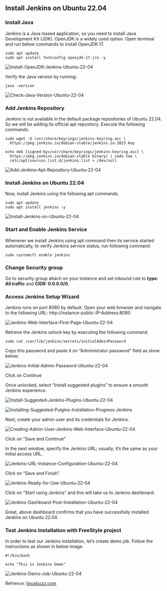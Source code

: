 
## Install Jenkins on Ubuntu 22.04

### Install Java
Jenkins is a Java-based application, so you need to install Java Development Kit (JDK). OpenJDK is a widely used option. Open terminal and run below commands to install OpenJDK 17.

	sudo apt update
	sudo apt install fontconfig openjdk-17-jre -y

![Install-OpenJDK-Jenkins-Ubuntu-22-04](https://www.linuxbuzz.com/wp-content/uploads/2023/11/Install-OpenJDK-Jenkins-Ubuntu-22-04.png)

Verify the Java version by running:

	java -version

![Check-Java-Version-Ubuntu-22-04](https://www.linuxbuzz.com/wp-content/uploads/2023/11/Check-Java-Version-Ubuntu-22-04.png)

### Add Jenkins Repository
Jenkins is not available in the default package repositories of Ubuntu 22.04. So we will be adding its official apt repository. Execute the following commands.

	sudo wget -O /usr/share/keyrings/jenkins-keyring.asc \
	  https://pkg.jenkins.io/debian-stable/jenkins.io-2023.key

	echo deb [signed-by=/usr/share/keyrings/jenkins-keyring.asc] \
	  https://pkg.jenkins.io/debian-stable binary/ | sudo tee \
	  /etc/apt/sources.list.d/jenkins.list > /dev/null

![Add-Jenkins-Apt-Repository-Ubuntu-22-04](https://www.linuxbuzz.com/wp-content/uploads/2023/11/Add-Jenkins-Apt-Repository-Ubuntu-22-04.png)

### Install Jenkins on Ubuntu 22.04
Now, install Jenkins using the following apt commands.
	
	sudo apt update
	sudo apt install jenkins -y

![Install-Jenkins-on-Ubuntu-22-04](https://www.linuxbuzz.com/wp-content/uploads/2023/11/Install-Jenkins-on-Ubuntu-22-04.png)

### Start and Enable Jenkins Service
Whenever we install Jenkins using apt command then its service started automatically, to verify Jenkins service status, run following command.

	sudo systemctl enable jenkins

### Change Security group

Go to security group attach on your instance and set inbound rule to **type: All traffic** and **CIDR: 0.0.0.0/0**.

### Access Jenkins Setup Wizard
Jenkins runs on port 8080 by default. Open your web browser and navigate to the following URL: http://instance-public-IP-Address:8080

![Jenkins-Web-Interface-First-Page-Ubuntu-22-04](https://www.linuxbuzz.com/wp-content/uploads/2023/11/Jenkins-Web-Interface-First-Page-Ubuntu-22-04.png)

Retrieve the Jenkins unlock key by executing the following command.

	sudo cat /var/lib/jenkins/secrets/initialAdminPassword

Copy this password and paste it on “Administrator password” field as show below:

![Jenkins-Initial-Admin-Password-Ubuntu-22-04](https://www.linuxbuzz.com/wp-content/uploads/2023/11/Jenkins-Initial-Admin-Password-Ubuntu-22-04.png)

Click on  Continue

Once unlocked, select “Install suggested plugins” to ensure a smooth Jenkins experience.

![Install-Suggested-Jenkins-Plugins-Ubuntu-22-04](https://www.linuxbuzz.com/wp-content/uploads/2023/11/Install-Suggested-Jenkins-Plugins-Ubuntu-22-04.png)

![Installing-Suggested-Pulgins-Installation-Progress-Jenkins](https://www.linuxbuzz.com/wp-content/uploads/2023/11/Installing-Suggested-Pulgins-Installation-Progress-Jenkins.png)

Next, create your admin user and its credentials for Jenkins.

![Creating-Admin-User-Jenkins-Web-Interface-Ubuntu-22-04](https://www.linuxbuzz.com/wp-content/uploads/2023/11/Creating-Admin-User-Jenkins-Web-Interface-Ubuntu-22-04.png)

Click on “Save and Continue”

In the next window, specify the Jenkins URL; usually, it’s the same as your initial access URL.

![Jenkins-URL-Instance-Configuration-Ubuntu-22-04](https://www.linuxbuzz.com/wp-content/uploads/2023/11/Jenkins-URL-Instance-Configuration-Ubuntu-22-04.png)

Click on “Save and Finish”.

![Jenkins-Ready-for-Use-Ubuntu-22-04](https://www.linuxbuzz.com/wp-content/uploads/2023/11/Jenkins-Ready-for-Use-Ubuntu-22-04.png)

Click on “Start using Jenkins” and this will take us to Jenkins dashboard.

![Jenkins-Dashboard-Post-Installation-Ubuntu-22-04](https://www.linuxbuzz.com/wp-content/uploads/2023/11/Jenkins-Dashboard-Post-Installation-Ubuntu-22-04.png)

Great, above dashboard confirms that you have successfully installed Jenkins on Ubuntu 22.04.

### Test Jenkins Installation with FreeStyle project
In order to test our Jenkins installation, let’s create demo job. Follow the instructions as shown in below image.

	#!/bin/bash

	echo "This is Jenkins Demo"

![Jenkins-Demo-Job-Ubuntu-22-04](https://www.linuxbuzz.com/wp-content/uploads/2023/11/Jenkins-Demo-Job-Ubuntu-22-04.gif)

Refrence: [linuxbuzz.com](https://www.linuxbuzz.com/how-to-install-jenkins-on-ubuntu/)

